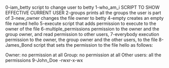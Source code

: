 0-iam_betty script to change user to betty
1-who_am_i SCRIPT TO SHOW EFFECTIVE CURRENT USER
2-groups prints all the groups the user is part of
3-new_owner changes the file owner to betty
4-empty creates an empty file named hello
5-execute script that adds permission to execute to the owner of the file
6-multiple_permissions permission to the owner and the group owner, and read permission to other users,
7-everybody execution permission to the owner, the group owner and the other users, to the file
8-James_Bond  script that sets the permission to the file hello as follows:

Owner: no permission at all
Group: no permission at all
Other users: all the permissions
9-John_Doe   -rwxr-x-wx
